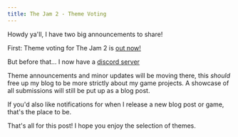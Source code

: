 ```yaml
---
title: The Jam 2 - Theme Voting
---
```


Howdy ya'll, I have two big announcements to share!

First: Theme voting for The Jam 2 is [out now!](https://forms.gle/XzJWG9rTFuoyrpKBA)

But before that... I now have a [discord server](https://discord.gg/YUECSUHHM8)

Theme announcements and minor updates will be moving there, this *should* free up my blog to be more strictly about my game projects. A showcase of all submissions will still be put up as a blog post.

If you'd also like notifications for when I release a new blog post or game, that's the place to be.

That's all for this post! I hope you enjoy the selection of themes.